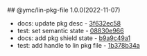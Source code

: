 <a name="1.0.0"></a>## @ymc/lin-pkg-file 1.0.0(2022-11-07) 
- docs: update pkg desc - [3f632ec58](https://github.com/ymc-github/js-idea/commit/33f632ec58b4c0af93d98fe9cb4c8d2eae249e1e "docs(core): update pkg desc&#10;&#10;update packagejson.description&#10;update desc in readme.md&#10;&#10;generated by ymc@robot")
- test: set semantic state - [08830e966](https://github.com/ymc-github/js-idea/commit/408830e9667fbfa7b0e3f5580c1fc7255cd37636 "test(core): set semantic state&#10;&#10;update lin,tes state in readme.md&#10;update banner in dist&#10;&#10;generated by ymc@robot")
- docs: add pkg shield state - [b9a9c49a1](https://github.com/ymc-github/js-idea/commit/3b9a9c49a106e346f309829ef186b7706268a7b3 "docs(core): add pkg shield state&#10;&#10;update lin,tes state in readme.md&#10;update banner in dist&#10;&#10;generated by ymc@robot")
- test: add handle to lin pkg file - [1b378b34a](https://github.com/ymc-github/js-idea/commit/f1b378b34a8162b8c96c86ed3b8642d5192425dd "test(core): add handle to lin pkg file&#10;&#10;to keep zero error,warn&#10;to keep package.json to be not-modified&#10;&#10;generated by ymc@robot")
